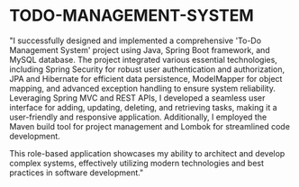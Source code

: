 # TODO-MANAGEMENT-SYSTEM
"I successfully designed and implemented a comprehensive 'To-Do Management System' project using Java, 
Spring Boot framework, and MySQL database. The project integrated various essential technologies, 
including Spring Security for robust user authentication and authorization, JPA and Hibernate for efficient data persistence, ModelMapper for object mapping, 
and advanced exception handling to ensure system reliability. Leveraging Spring MVC and REST APIs, I developed a seamless user interface for adding, updating, 
deleting, and retrieving tasks, making it a user-friendly and responsive application. Additionally, I employed the Maven build tool for project management and Lombok for streamlined code development.

This role-based application showcases my ability to architect and develop complex systems, effectively utilizing modern technologies and best practices in software development."
